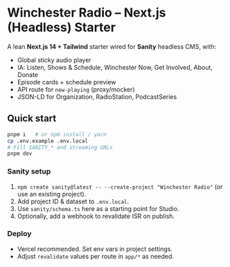 # Winchester Radio – Next.js (Headless) Starter

A lean **Next.js 14 + Tailwind** starter wired for **Sanity** headless CMS, with:
- Global sticky audio player
- IA: Listen, Shows & Schedule, Winchester Now, Get Involved, About, Donate
- Episode cards + schedule preview
- API route for `now-playing` (proxy/mocker)
- JSON-LD for Organization, RadioStation, PodcastSeries

## Quick start

```bash
pnpm i   # or npm install / yarn
cp .env.example .env.local
# Fill SANITY_* and streaming URLs
pnpm dev
```

### Sanity setup
1. `npm create sanity@latest -- --create-project "Winchester Radio"` (or use an existing project).
2. Add project ID & dataset to `.env.local`.
3. Use `sanity/schema.ts` here as a starting point for Studio.
4. Optionally, add a webhook to revalidate ISR on publish.

### Deploy
- Vercel recommended. Set env vars in project settings.
- Adjust `revalidate` values per route in `app/*` as needed.
